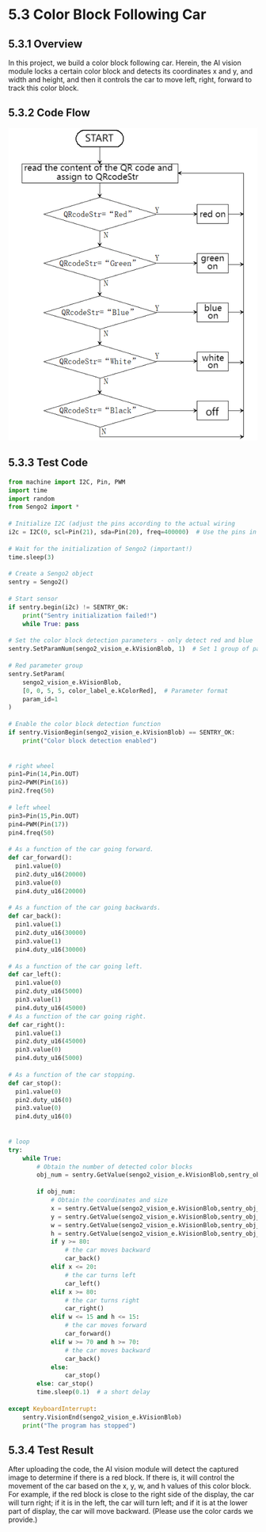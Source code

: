 # 5.3 Color Block Following Car

## 5.3.1 Overview

In this project, we build a color block following car. Herein, the AI vision module locks a certain color block and detects its coordinates x and y, and width and height, and then it controls the car to move left, right, forward to track this color block.

## 5.3.2 Code Flow

![b19](./media/b19.png)

## 5.3.3 Test Code

```python
from machine import I2C, Pin, PWM
import time
import random
from Sengo2 import *

# Initialize I2C (adjust the pins according to the actual wiring
i2c = I2C(0, scl=Pin(21), sda=Pin(20), freq=400000)  # Use the pins in the reference code

# Wait for the initialization of Sengo2 (important!)
time.sleep(3)

# Create a Sengo2 object
sentry = Sengo2()

# Start sensor
if sentry.begin(i2c) != SENTRY_OK:
    print("Sentry initialization failed!")
    while True: pass

# Set the color block detection parameters - only detect red and blue
sentry.SetParamNum(sengo2_vision_e.kVisionBlob, 1)  # Set 1 group of parameter

# Red parameter group
sentry.SetParam(
    sengo2_vision_e.kVisionBlob,
    [0, 0, 5, 5, color_label_e.kColorRed],  # Parameter format
    param_id=1
)

# Enable the color block detection function
if sentry.VisionBegin(sengo2_vision_e.kVisionBlob) == SENTRY_OK:
    print("Color block detection enabled")
    

# right wheel
pin1=Pin(14,Pin.OUT)
pin2=PWM(Pin(16))
pin2.freq(50)

# left wheel
pin3=Pin(15,Pin.OUT)
pin4=PWM(Pin(17))
pin4.freq(50)

# As a function of the car going forward.
def car_forward(): 
  pin1.value(0)
  pin2.duty_u16(20000) 
  pin3.value(0)
  pin4.duty_u16(20000)

# As a function of the car going backwards.
def car_back(): 
  pin1.value(1)
  pin2.duty_u16(30000)  
  pin3.value(1)
  pin4.duty_u16(30000)

# As a function of the car going left.
def car_left(): 
  pin1.value(0)
  pin2.duty_u16(5000)  
  pin3.value(1)
  pin4.duty_u16(45000)
# As a function of the car going right.
def car_right(): 
  pin1.value(1)
  pin2.duty_u16(45000)  
  pin3.value(0)
  pin4.duty_u16(5000)

# As a function of the car stopping.
def car_stop(): 
  pin1.value(0)
  pin2.duty_u16(0)  
  pin3.value(0)
  pin4.duty_u16(0)
    

# loop
try:
    while True:
        # Obtain the number of detected color blocks
        obj_num = sentry.GetValue(sengo2_vision_e.kVisionBlob,sentry_obj_info_e.kStatus)
        
        if obj_num:
            # Obtain the coordinates and size
            x = sentry.GetValue(sengo2_vision_e.kVisionBlob,sentry_obj_info_e.kXValue,1)
            y = sentry.GetValue(sengo2_vision_e.kVisionBlob,sentry_obj_info_e.kYValue,1)
            w = sentry.GetValue(sengo2_vision_e.kVisionBlob,sentry_obj_info_e.kWidthValue,1)
            h = sentry.GetValue(sengo2_vision_e.kVisionBlob,sentry_obj_info_e.kHeightValue,1)
            if y >= 80:
                # the car moves backward
                car_back()
            elif x <= 20:
                # the car turns left
                car_left()
            elif x >= 80:
                # the car turns right
                car_right()
            elif w <= 15 and h <= 15:
                # the car moves forward
                car_forward()
            elif w >= 70 and h >= 70:
                # the car moves backward
                car_back()
            else:
                car_stop()
        else: car_stop()
        time.sleep(0.1)  # a short delay

except KeyboardInterrupt:
    sentry.VisionEnd(sengo2_vision_e.kVisionBlob)
    print("The program has stopped")

```

## 5.3.4 Test Result

After uploading the code, the AI vision module will detect the captured image to determine if there is a red block. If there is, it will control the movement of the car based on the x, y, w, and h values of this color block. For example, if the red block is close to the right side of the display, the car will turn right; if it is in the left, the car will turn left; and if it is at the lower part of display, the car will move backward. (Please use the color cards we provide.)

